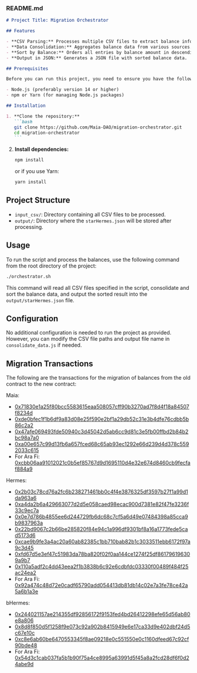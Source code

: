 ### README.md

````markdown
# Project Title: Migration Orchestrator

## Features

- **CSV Parsing:** Processes multiple CSV files to extract balance information.
- **Data Consolidation:** Aggregates balance data from various sources.
- **Sort by Balance:** Orders all entries by balance amount in descending order.
- **Output in JSON:** Generates a JSON file with sorted balance data.

## Prerequisites

Before you can run this project, you need to ensure you have the following installed:

- Node.js (preferably version 14 or higher)
- npm or Yarn (for managing Node.js packages)

## Installation

1. **Clone the repository:**
   ```bash
   git clone https://github.com/Maia-DAO/migration-orchestrator.git
   cd migration-orchestrator
   ```
````

2. **Install dependencies:**
   ```bash
   npm install
   ```
   or if you use Yarn:
   ```bash
   yarn install
   ```

## Project Structure

- `input_csv/`: Directory containing all CSV files to be processed.
- `output/`: Directory where the `starHermes.json` will be stored after processing.

## Usage

To run the script and process the balances, use the following command from the root directory of the project:

```bash
./orchestrator.sh
```

This command will read all CSV files specified in the script, consolidate and sort the balance data, and output the sorted result into the `output/starHermes.json` file.

## Configuration

No additional configuration is needed to run the project as provided. However, you can modify the CSV file paths and output file name in `consolidate_data.js` if needed.

## Migration Transactions

The following are the transactions for the migration of balances from the old contract to the new contract:

Maia:
- [0x71830e1a25f80bcc5583615eaa508057cff90b3270ad7f8d4f18a84507f8234d](https://arbiscan.io/tx/0x71830e1a25f80bcc5583615eaa508057cff90b3270ad7f8d4f18a84507f8234d)
- [0xde0bfec1f1b6df9a83d08e25f590e2bf1a29db52c31e3b4dfe76cdbb5b86c2a2](https://arbiscan.io/tx/0xde0bfec1f1b6df9a83d08e25f590e2bf1a29db52c31e3b4dfe76cdbb5b86c2a2)
- [0x47afe069493fde50940c3d45042d5ab6cc9d81c3e5fb00ffbd2b84b2bc98a7a0](https://arbiscan.io/tx/0x47afe069493fde50940c3d45042d5ab6cc9d81c3e5fb00ffbd2b84b2bc98a7a0)
- [0xa00e657c99d13fb6a657fced68c65ab93ec1292e66d239d4d378c5592033c615](https://arbiscan.io/tx/0xa00e657c99d13fb6a657fced68c65ab93ec1292e66d239d4d378c5592033c615)
- For Ara Fi: [0xcbb06aa91012021c0b5ef85767d9d1695110d4e32e674d8460cb9fecfaf884a9](https://arbiscan.io/tx/0xcbb06aa91012021c0b5ef85767d9d1695110d4e32e674d8460cb9fecfaf884a9)

Hermes:
- [0x2b03c78cd76a2fc6b238271461bb0c4f4e3876325df3597b27f1a99d1da963a6](https://arbiscan.io/tx/0x2b03c78cd76a2fc6b238271461bb0c4f4e3876325df3597b27f1a99d1da963a6)
- [0xa4da2b6a429663077d2d5e058caed98ecac900d7381e82f47fe3236f33c9ec7a](https://arbiscan.io/tx/0xa4da2b6a429663077d2d5e058caed98ecac900d7381e82f47fe3236f33c9ec7a)
- [0x0e7d786b4855ee6d244729fb6dc68c7cf5a6d49e07484398a85cca9b9837963a](https://arbiscan.io/tx/0x0e7d786b4855ee6d244729fb6dc68c7cf5a6d49e07484398a85cca9b9837963a)
- [0x22bd9067c2b66be285820f84e94c1a996df9301bf8a16a1773fede5cad5173d6](https://arbiscan.io/tx/0x22bd9067c2b66be285820f84e94c1a996df9301bf8a16a1773fede5cad5173d6)
- [0xcae9b9fe3a4ac20a60ab82385c1bb710bab82b1c3033511ebb6172f97a9c3d45](https://arbiscan.io/tx/0xcae9b9fe3a4ac20a60ab82385c1bb710bab82b1c3033511ebb6172f97a9c3d45)
- [0xfd67d5e3ef47c51983da78ba820f02f0aa144ce1274f25df861796196309a9b7](https://arbiscan.io/tx/0xfd67d5e3ef47c51983da78ba820f02f0aa144ce1274f25df861796196309a9b7)
- [0x110a5adf2c4dd43eea2f1b3838b6c92e6cdbfdc03330f00489f484f25ac24ea2](https://arbiscan.io/tx/0x110a5adf2c4dd43eea2f1b3838b6c92e6cdbfdc03330f00489f484f25ac24ea2)
- For Ara Fi: [0x92a474c48d72e0cadf65790add054413db81db14c02e7a3fe78ce42a5a6b1a3e](https://arbiscan.io/tx/0x92a474c48d72e0cadf65790add054413db81db14c02e7a3fe78ce42a5a6b1a3e)

bHermes:
- [0x244021157ae214355df92856172f9153fed4bd26412298efe65d56ab80e8a806](https://arbiscan.io/tx/0x244021157ae214355df92856172f9153fed4bd26412298efe65d56ab80e8a806)
- [0x8d8f850d5f1258f9e073c92a902b8415949e6e17ca33d9e402dbf24d5c67e10c](https://arbiscan.io/tx/0x8d8f850d5f1258f9e073c92a902b8415949e6e17ca33d9e402dbf24d5c67e10c)
- [0xc8e6ab60be6470553345f8ae09218e0c551550e0c1160dfeed67c92cf90bde48](https://arbiscan.io/tx/0xc8e6ab60be6470553345f8ae09218e0c551550e0c1160dfeed67c92cf90bde48)
- For Ara Fi: [0x54d3c1cab037fa5b1b90f75a4ce8995a63991d5f45a8a2fcd28df6f0d24abe9d](https://arbiscan.io/tx/0x54d3c1cab037fa5b1b90f75a4ce8995a63991d5f45a8a2fcd28df6f0d24abe9d)